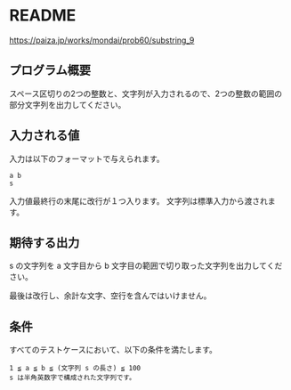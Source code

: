 # README
https://paiza.jp/works/mondai/prob60/substring_9

## プログラム概要
スペース区切りの2つの整数と、文字列が入力されるので、2つの整数の範囲の部分文字列を出力してください。

## 入力される値
入力は以下のフォーマットで与えられます。
```
a b
s
```

入力値最終行の末尾に改行が１つ入ります。
文字列は標準入力から渡されます。

## 期待する出力
s の文字列を a 文字目から b 文字目の範囲で切り取った文字列を出力してください。

最後は改行し、余計な文字、空行を含んではいけません。

## 条件
すべてのテストケースにおいて、以下の条件を満たします。
```
1 ≦ a ≦ b ≦ (文字列 s の長さ) ≦ 100
s は半角英数字で構成された文字列です。
```